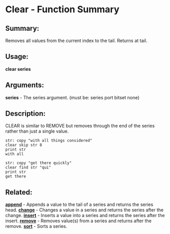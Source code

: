 # Clear - Function Summary

## Summary:

Removes all values from the current index to the tail. Returns at tail.

## Usage:

**clear series**

## Arguments:

**series** - The series argument. (must be: series port bitset none)

## Description:

CLEAR is similar to REMOVE but removes through the end of the series rather than just a single value.

```
str: copy "with all things considered"
clear skip str 8
print str
with all
```

```
str: copy "get there quickly"
clear find str "qui"
print str
get there
```

## Related:

[**append**](http://www.rebol.com/docs/words/wappend.html) - Appends a value to the tail of a series and returns the series head.
[**change**](http://www.rebol.com/docs/words/wchange.html) - Changes a value in a series and returns the series after the change.
[**insert**](http://www.rebol.com/docs/words/winsert.html) - Inserts a value into a series and returns the series after the insert.
[**remove**](http://www.rebol.com/docs/words/wremove.html) - Removes value(s) from a series and returns after the remove.
[**sort**](http://www.rebol.com/docs/words/wsort.html) - Sorts a series.